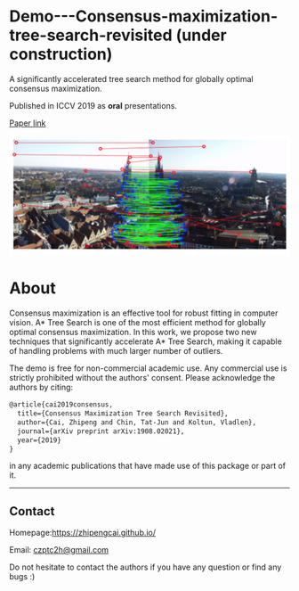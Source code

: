 # Demo---Consensus-maximization-tree-search-revisited (under construction)

A significantly accelerated tree search method for globally optimal consensus maximization. 

Published in ICCV 2019 as **oral** presentations.

[Paper link](https://arxiv.org/abs/1908.02021)

![alt text](https://github.com/ZhipengCai/ZhipengCai.github.io/blob/master/papers/ICCV19.png " ")

About
=====

Consensus maximization is an effective tool for robust fitting in computer vision. A* Tree Search is one of the most efficient method for globally optimal consensus maximization. In this work, we propose two new techniques that significantly accelerate A* Tree Search, making it capable of handling problems with much larger number of outliers.

The demo is free for non-commercial academic use. Any commercial use is strictly 
prohibited without the authors' consent. Please acknowledge the authors by citing:

```
@article{cai2019consensus,
  title={Consensus Maximization Tree Search Revisited},
  author={Cai, Zhipeng and Chin, Tat-Jun and Koltun, Vladlen},
  journal={arXiv preprint arXiv:1908.02021},
  year={2019}
}
```
in any academic publications that have made use of this package or part of it.

------------------------
Contact
------------------------

Homepage:https://zhipengcai.github.io/

Email: czptc2h@gmail.com

Do not hesitate to contact the authors if you have any question or find any bugs :)

